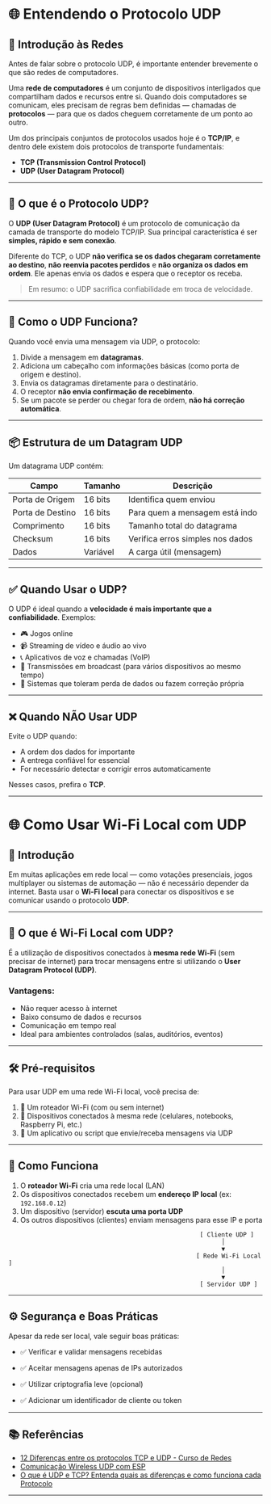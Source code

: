 # 🌐 Entendendo o Protocolo UDP

## 📘 Introdução às Redes

Antes de falar sobre o protocolo UDP, é importante entender brevemente o que são redes de computadores.

Uma **rede de computadores** é um conjunto de dispositivos interligados que compartilham dados e recursos entre si. Quando dois computadores se comunicam, eles precisam de regras bem definidas — chamadas de **protocolos** — para que os dados cheguem corretamente de um ponto ao outro.

Um dos principais conjuntos de protocolos usados hoje é o **TCP/IP**, e dentro dele existem dois protocolos de transporte fundamentais:

- **TCP (Transmission Control Protocol)**
- **UDP (User Datagram Protocol)**

---

## 🔹 O que é o Protocolo UDP?

O **UDP (User Datagram Protocol)** é um protocolo de comunicação da camada de transporte do modelo TCP/IP. Sua principal característica é ser **simples, rápido e sem conexão**.

Diferente do TCP, o UDP **não verifica se os dados chegaram corretamente ao destino**, **não reenvia pacotes perdidos** e **não organiza os dados em ordem**. Ele apenas envia os dados e espera que o receptor os receba.

> Em resumo: o UDP sacrifica confiabilidade em troca de velocidade.

---

## 🧱 Como o UDP Funciona?

Quando você envia uma mensagem via UDP, o protocolo:

1. Divide a mensagem em **datagramas**.
2. Adiciona um cabeçalho com informações básicas (como porta de origem e destino).
3. Envia os datagramas diretamente para o destinatário.
4. O receptor **não envia confirmação de recebimento**.
5. Se um pacote se perder ou chegar fora de ordem, **não há correção automática**.

---

## 📦 Estrutura de um Datagram UDP

Um datagrama UDP contém:

| Campo            | Tamanho | Descrição                             |
|------------------|---------|----------------------------------------|
| Porta de Origem  | 16 bits | Identifica quem enviou                 |
| Porta de Destino | 16 bits | Para quem a mensagem está indo         |
| Comprimento      | 16 bits | Tamanho total do datagrama             |
| Checksum         | 16 bits | Verifica erros simples nos dados       |
| Dados            | Variável| A carga útil (mensagem)                |

---

## ✅ Quando Usar o UDP?

O UDP é ideal quando a **velocidade é mais importante que a confiabilidade**. Exemplos:

- 🎮 Jogos online
- 📹 Streaming de vídeo e áudio ao vivo
- 📞 Aplicativos de voz e chamadas (VoIP)
- 📡 Transmissões em broadcast (para vários dispositivos ao mesmo tempo)
- 🧪 Sistemas que toleram perda de dados ou fazem correção própria

---

## ❌ Quando NÃO Usar UDP

Evite o UDP quando:

- A ordem dos dados for importante
- A entrega confiável for essencial
- For necessário detectar e corrigir erros automaticamente

Nesses casos, prefira o **TCP**.

---
# 🌐 Como Usar Wi-Fi Local com UDP

## 📘 Introdução

Em muitas aplicações em rede local — como votações presenciais, jogos multiplayer ou sistemas de automação — não é necessário depender da internet. Basta usar o **Wi-Fi local** para conectar os dispositivos e se comunicar usando o protocolo **UDP**.

---

## 📶 O que é Wi-Fi Local com UDP?

É a utilização de dispositivos conectados à **mesma rede Wi-Fi** (sem precisar de internet) para trocar mensagens entre si utilizando o **User Datagram Protocol (UDP)**.

### Vantagens:

- Não requer acesso à internet
- Baixo consumo de dados e recursos
- Comunicação em tempo real
- Ideal para ambientes controlados (salas, auditórios, eventos)

---

## 🛠️ Pré-requisitos

Para usar UDP em uma rede Wi-Fi local, você precisa de:

1. 📡 Um roteador Wi-Fi (com ou sem internet)
2. 📱 Dispositivos conectados à mesma rede (celulares, notebooks, Raspberry Pi, etc.)
3. 🧠 Um aplicativo ou script que envie/receba mensagens via UDP

---

## 🔄 Como Funciona

1. O **roteador Wi-Fi** cria uma rede local (LAN)
2. Os dispositivos conectados recebem um **endereço IP local** (ex: `192.168.0.12`)
3. Um dispositivo (servidor) **escuta uma porta UDP**
4. Os outros dispositivos (clientes) enviam mensagens para esse IP e porta

```
                                                     [ Cliente UDP ]
                                                           │
                                                           ▼
                                                    [ Rede Wi-Fi Local ]
                                                           │
                                                           ▼
                                                     [ Servidor UDP ]
```

---

## ⚙️ Segurança e Boas Práticas
Apesar da rede ser local, vale seguir boas práticas:

- ✅ Verificar e validar mensagens recebidas

- ✅ Aceitar mensagens apenas de IPs autorizados

- ✅ Utilizar criptografia leve (opcional)

- ✅ Adicionar um identificador de cliente ou token

---

## 📚 Referências
- [12 Diferenças entre os protocolos TCP e UDP - Curso de Redes](https://www.youtube.com/watch?v=yvhh2gskZ84)
- [Comunicação Wireless UDP com ESP](https://portal.vidadesilicio.com.br/comunicacao-wireless-esp-protocolo-udp/)
- [O que é UDP e TCP? Entenda quais as diferenças e como funciona cada Protocolo](https://www.alura.com.br/artigos/quais-as-diferencas-entre-o-tcp-e-o-udp#:~:text=O%20UDP%20%C3%A9%20um%20protocolo,m%C3%A1quinas%20diferentes%20sem%20problema%20algum.)

---